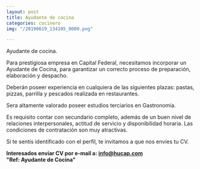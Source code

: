 ```yaml
---
layout: post
title: Ayudante de cocina
categories: cocinero
img: "/20190619_134105_0000.png"

---
```

Ayudante de cocina.

Para prestigiosa empresa en Capital Federal, necesitamos incorporar un Ayudante de Cocina, para garantizar un correcto proceso de preparación, elaboración y despacho.

Deberán poseer experiencia en cualquiera de las siguientes plazas: pastas, pizzas, parrilla y pescados realizada en restaurantes.

Sera altamente valorado poseer estudios terciarios en Gastronomía.

Es requisito contar con secundario completo, además de un buen nivel de relaciones interpersonales, actitud de servicio y disponibilidad horaria. Las condiciones de contratación son muy atractivas.

Si te sentís identificado con el perfil, te invitamos a que nos envíes tu CV.

**Interesados enviar CV por e-mail a: info@hucap.com  
"Ref: Ayudante de Cocina"**